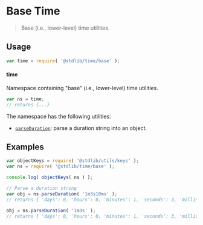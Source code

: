 <!--

@license Apache-2.0

Copyright (c) 2022 The Stdlib Authors.

Licensed under the Apache License, Version 2.0 (the "License");
you may not use this file except in compliance with the License.
You may obtain a copy of the License at

   http://www.apache.org/licenses/LICENSE-2.0

Unless required by applicable law or agreed to in writing, software
distributed under the License is distributed on an "AS IS" BASIS,
WITHOUT WARRANTIES OR CONDITIONS OF ANY KIND, either express or implied.
See the License for the specific language governing permissions and
limitations under the License.

-->

# Base Time

> Base (i.e., lower-level) time utilities.

<section class="usage">

## Usage

```javascript
var time = require( '@stdlib/time/base' );
```

#### time

Namespace containing "base" (i.e., lower-level) time utilities.

```javascript
var ns = time;
// returns {...}
```

The namespace has the following utilities:

<!-- <toc pattern="*"> -->

<div class="namespace-toc">

-   <span class="signature">[`parseDuration`][@stdlib/time/base/parse-duration]</span><span class="delimiter">: </span><span class="description">parse a duration string into an object.</span>

</div>

<!-- </toc> -->

</section>

<!-- /.usage -->

<!-- Package notes. Make sure to keep an empty line after the `section` element and another before the `/section` close. -->

<section class="notes">

</section>

<!-- /.notes -->

<section class="examples">

## Examples

<!-- TODO: better examples -->

<!-- eslint no-undef: "error" -->

```javascript
var objectKeys = require( '@stdlib/utils/keys' );
var ns = require( '@stdlib/time/base' );

console.log( objectKeys( ns ) );

// Parse a duration string
var obj = ns.parseDuration( '1m3s10ms' );
// returns { 'days': 0, 'hours': 0, 'minutes': 1, 'seconds': 3, 'milliseconds': 10 }

obj = ns.parseDuration( '1m3s' );
// returns { 'days': 0, 'hours': 0, 'minutes': 1, 'seconds': 3, 'milliseconds': 0 }
```

</section>

<!-- /.examples -->

<!-- Section for related `stdlib` packages. Do not manually edit this section, as it is automatically populated. -->

<section class="related">

</section>

<!-- /.related -->

<!-- Section for all links. Make sure to keep an empty line after the `section` element and another before the `/section` close. -->

<section class="links">

<!-- <toc-links> -->

[@stdlib/time/base/parse-duration]: https://github.com/stdlib-js/time/tree/main/base/parse-duration

<!-- </toc-links> -->

</section>

<!-- /.links -->

